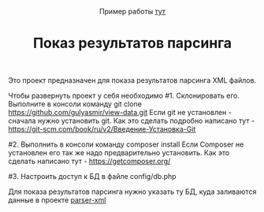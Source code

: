 <p align="center">
    Пример работы 
    <a href="http://parser.gulyasmir.ru" target="_blank">
      тут
    </a>
    <h1 align="center">Показ результатов парсинга</h1>
    <br>
</p>
Это проект предназначен для показа результатов парсинга XML файлов.

Чтобы развернуть проект у себя необходимо
#1. Склонировать его. 
Выполните в консоли команду git clone  https://github.com/gulyasmir/view-data.git
Если git не установлен - сначала нужно установить git. Как это сделать подробно написано тут - https://git-scm.com/book/ru/v2/Введение-Установка-Git

#2. Выполнить в консоли команду composer install
Если Composer не установлен его так же надо предварительно установить.  Как это сделать написано тут - https://getcomposer.org/

#3. Настроить доступ к БД в файле config/db.php

Для показа результатов парсинга нужно указать ту БД, куда заливаются данные в проекте  <a href="https://github.com/gulyasmir/parser-xml" target="_blank">  parser-xml</a>





